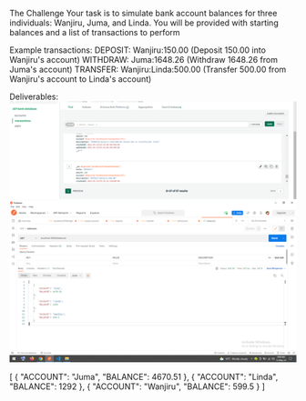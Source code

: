 The Challenge
Your task is to simulate bank account balances for three individuals: Wanjiru, Juma, and Linda. You will be provided with starting balances and a list of transactions to perform 

Example transactions:
DEPOSIT: Wanjiru:150.00 (Deposit 150.00 into Wanjiru's account)
WITHDRAW: Juma:1648.26 (Withdraw 1648.26 from Juma's account)
TRANSFER: Wanjiru:Linda:500.00 (Transfer 500.00 from Wanjiru's account to Linda's account)

Deliverables:
![alt text](https://github.com/marthamwangi/637bank/blob/main/Transactions.png)
![alt text](https://github.com/marthamwangi/637bank/blob/main/Balances.png)

[
    {
        "ACCOUNT": "Juma",
        "BALANCE": 4670.51
    },
    {
        "ACCOUNT": "Linda",
        "BALANCE": 1292
    },
    {
        "ACCOUNT": "Wanjiru",
        "BALANCE": 599.5
    }
]
